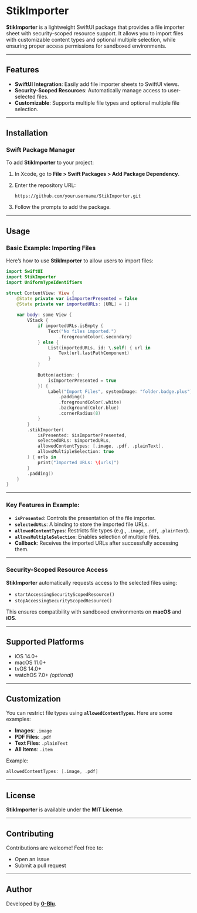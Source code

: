 # StikImporter

**StikImporter** is a lightweight SwiftUI package that provides a file importer sheet with security-scoped resource support. It allows you to import files with customizable content types and optional multiple selection, while ensuring proper access permissions for sandboxed environments.

---

## Features

- **SwiftUI Integration**: Easily add file importer sheets to SwiftUI views.
- **Security-Scoped Resources**: Automatically manage access to user-selected files.
- **Customizable**: Supports multiple file types and optional multiple file selection.

---

## Installation

### Swift Package Manager

To add **StikImporter** to your project:

1. In Xcode, go to **File > Swift Packages > Add Package Dependency**.
2. Enter the repository URL:

   ```
   https://github.com/yourusername/StikImporter.git
   ```

3. Follow the prompts to add the package.

---

## Usage

### Basic Example: Importing Files

Here’s how to use **StikImporter** to allow users to import files:

```swift
import SwiftUI
import StikImporter
import UniformTypeIdentifiers

struct ContentView: View {
    @State private var isImporterPresented = false
    @State private var importedURLs: [URL] = []
    
    var body: some View {
        VStack {
            if importedURLs.isEmpty {
                Text("No files imported.")
                    .foregroundColor(.secondary)
            } else {
                List(importedURLs, id: \.self) { url in
                    Text(url.lastPathComponent)
                }
            }
            
            Button(action: {
                isImporterPresented = true
            }) {
                Label("Import Files", systemImage: "folder.badge.plus")
                    .padding()
                    .foregroundColor(.white)
                    .background(Color.blue)
                    .cornerRadius(8)
            }
        }
        .stikImporter(
            isPresented: $isImporterPresented,
            selectedURLs: $importedURLs,
            allowedContentTypes: [.image, .pdf, .plainText],
            allowsMultipleSelection: true
        ) { urls in
            print("Imported URLs: \(urls)")
        }
        .padding()
    }
}
```

---

### Key Features in Example:

- **`isPresented`**: Controls the presentation of the file importer.
- **`selectedURLs`**: A binding to store the imported file URLs.
- **`allowedContentTypes`**: Restricts file types (e.g., `.image`, `.pdf`, `.plainText`).
- **`allowsMultipleSelection`**: Enables selection of multiple files.
- **Callback**: Receives the imported URLs after successfully accessing them.

---

### Security-Scoped Resource Access

**StikImporter** automatically requests access to the selected files using:

- `startAccessingSecurityScopedResource()`  
- `stopAccessingSecurityScopedResource()`

This ensures compatibility with sandboxed environments on **macOS** and **iOS**.

---

## Supported Platforms

- iOS 14.0+
- macOS 11.0+
- tvOS 14.0+
- watchOS 7.0+ *(optional)*

---

## Customization

You can restrict file types using **`allowedContentTypes`**. Here are some examples:

- **Images**: `.image`
- **PDF Files**: `.pdf`
- **Text Files**: `.plainText`
- **All Items**: `.item`

Example:

```swift
allowedContentTypes: [.image, .pdf]
```

---

## License

**StikImporter** is available under the **MIT License**.

---

## Contributing

Contributions are welcome! Feel free to:

- Open an issue
- Submit a pull request

---

## Author

Developed by **[0-Blu](https://github.com/0-Blu)**.
